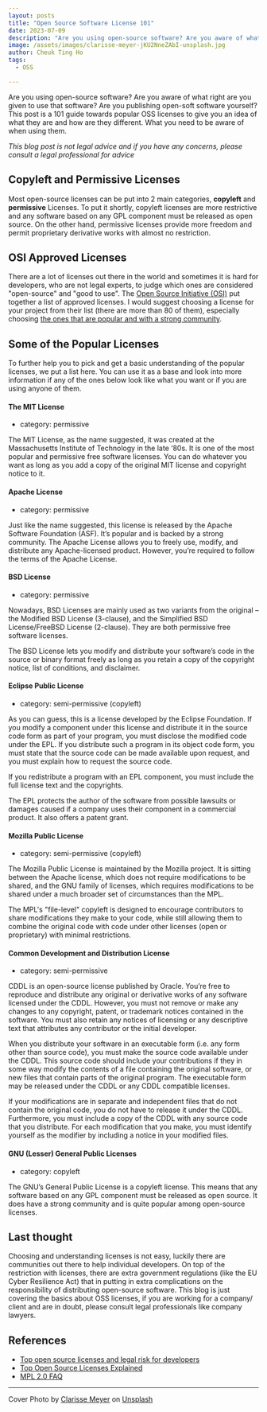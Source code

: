 ```yaml
---
layout: posts
title: "Open Source Software License 101"
date: 2023-07-09
description: "Are you using open-source software? Are you aware of what right are you given to use that software? Are you publishing open-soft software yourself? This posts is a 101 guide towards popular OSS licenses to give you an idea of what they are and how are they different. What you need to be aware of when using them."
image: /assets/images/clarisse-meyer-jKU2NneZAbI-unsplash.jpg
author: Cheuk Ting Ho
tags:
  - OSS

---
```


Are you using open-source software? Are you aware of what right are you given to use that software? Are you publishing open-soft software yourself? This post is a 101 guide towards popular OSS licenses to give you an idea of what they are and how are they different. What you need to be aware of when using them.

*This blog post is not legal advice and if you have any concerns, please consult a legal professional for advice*

## Copyleft and Permissive Licenses

Most open-source licenses can be put into 2 main categories, **copyleft** and **permissive** Licenses. To put it shortly, copyleft licenses are more restrictive and any software based on any GPL component must be released as open source. On the other hand, permissive licenses provide more freedom and permit proprietary derivative works with almost no restriction.

## OSI Approved Licenses

There are a lot of licenses out there in the world and sometimes it is hard for developers, who are not legal experts, to judge which ones are considered "open-source" and "good to use". The [Open Source Initiative (OSI)](https://opensource.org/licenses) put together a list of approved licenses. I would suggest choosing a license for your project from their list (there are more than 80 of them), especially choosing [the ones that are popular and with a strong community](https://opensource.org/licenses/?categories=popular-strong-community).

## Some of the Popular Licenses

To further help you to pick and get a basic understanding of the popular licenses, we put a list here. You can use it as a base and look into more information if any of the ones below look like what you want or if you are using anyone of them.

#### The MIT License

- category: permissive

The MIT License, as the name suggested, it was created at the Massachusetts Institute of Technology in the late ‘80s. It is one of the most popular and permissive free software licenses. You can do whatever you want as long as you add a copy of the original MIT license and copyright notice to it.

#### Apache License

- category: permissive

Just like the name suggested, this license is released by the Apache Software Foundation (ASF). It’s popular and is backed by a strong community. The Apache License allows you to freely use, modify, and distribute any Apache-licensed product. However, you’re required to follow the terms of the Apache License.

#### BSD License

- category: permissive

Nowadays, BSD Licenses are mainly used as two variants from the original – the Modified BSD License (3-clause), and the Simplified BSD License/FreeBSD License (2-clause). They are both permissive free software licenses.

The BSD License lets you modify and distribute your software’s code in the source or binary format freely as long as you retain a copy of the copyright notice, list of conditions, and disclaimer.

#### Eclipse Public License

- category: semi-permissive (copyleft)

As you can guess, this is a license developed by the Eclipse Foundation. If you modify a component under this license and distribute it in the source code form as part of your program, you must disclose the modified code under the EPL. If you distribute such a program in its object code form, you must state that the source code can be made available upon request, and you must explain how to request the source code.

If you redistribute a program with an EPL component, you must include the full license text and the copyrights.

The EPL protects the author of the software from possible lawsuits or damages caused if a company uses their component in a commercial product. It also offers a patent grant.

#### Mozilla Public License

- category: semi-permissive (copyleft)

The Mozilla Public License is maintained by the Mozilla project. It is sitting between the Apache license, which does not require modifications to be shared, and the GNU family of licenses, which requires modifications to be shared under a much broader set of circumstances than the MPL.

The MPL's "file-level" copyleft is designed to encourage contributors to share modifications they make to your code, while still allowing them to combine the original code with code under other licenses (open or proprietary) with minimal restrictions.

#### Common Development and Distribution License

- category: semi-permissive

CDDL is an open-source license published by Oracle. You’re free to reproduce and distribute any original or derivative works of any software licensed under the CDDL. However, you must not remove or make any changes to any copyright, patent, or trademark notices contained in the software. You must also retain any notices of licensing or any descriptive text that attributes any contributor or the initial developer.

When you distribute your software in an executable form (i.e. any form other than source code), you must make the source code available under the CDDL. This source code should include your contributions if they in some way modify the contents of a file containing the original software, or new files that contain parts of the original program. The executable form may be released under the CDDL or any CDDL compatible licenses.

If your modifications are in separate and independent files that do not contain the original code, you do not have to release it under the CDDL. Furthermore, you must include a copy of the CDDL with any source code that you distribute. For each modification that you make, you must identify yourself as the modifier by including a notice in your modified files.

#### GNU (Lesser) General Public Licenses

- category: copyleft

The GNU’s General Public License is a copyleft license. This means that any software based on any GPL component must be released as open source. It does have a strong community and is quite popular among open-source licenses.

## Last thought

Choosing and understanding licenses is not easy, luckily there are communities out there to help individual developers. On top of the restriction with licenses, there are extra government regulations (like the EU Cyber Resilience Act) that in putting in extra complications on the responsibility of distributing open-source software. This blog is just covering the basics about OSS licenses, if you are working for a company/ client and are in doubt, please consult legal professionals like company lawyers.

## References

- [Top open source licenses and legal risk for developers](https://www.synopsys.com/blogs/software-security/top-open-source-licenses/)
- [Top Open Source Licenses Explained](https://www.mend.io/blog/top-open-source-licenses-explained/)
- [MPL 2.0 FAQ](https://www.mozilla.org/en-US/MPL/2.0/FAQ/)

---

Cover Photo by <a href="https://unsplash.com/de/@clarissemeyer?utm_source=unsplash&utm_medium=referral&utm_content=creditCopyText">Clarisse Meyer</a> on <a href="https://unsplash.com/s/photos/legal?utm_source=unsplash&utm_medium=referral&utm_content=creditCopyText">Unsplash</a>
